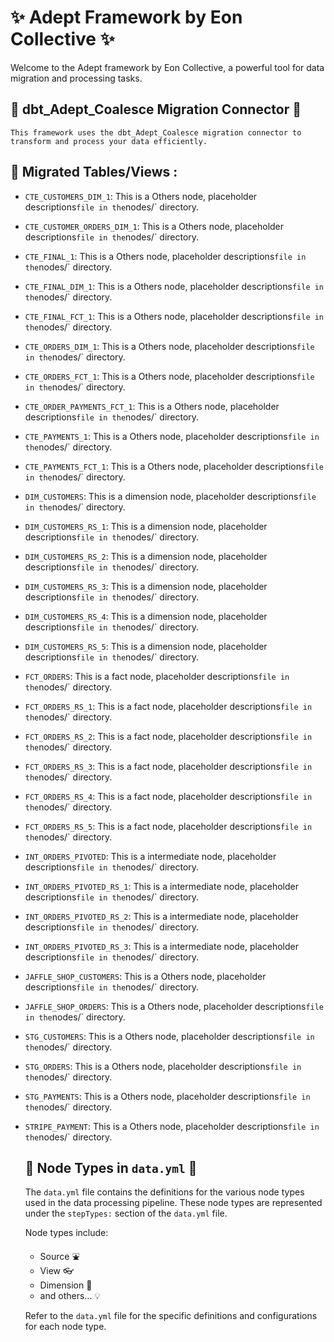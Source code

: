 
# :sparkles: Adept Framework by Eon Collective :sparkles: 

Welcome to the Adept framework by Eon Collective, a powerful tool for data migration and processing tasks.

## :electric_plug: dbt_Adept_Coalesce Migration Connector :electric_plug:

    This framework uses the dbt_Adept_Coalesce migration connector to transform and process your data efficiently.

## :file_folder: Migrated Tables/Views  :

- `CTE_CUSTOMERS_DIM_1`: This is a Others node, placeholder descriptions` file in the `nodes/` directory.
- `CTE_CUSTOMER_ORDERS_DIM_1`: This is a Others node, placeholder descriptions` file in the `nodes/` directory.
- `CTE_FINAL_1`: This is a Others node, placeholder descriptions` file in the `nodes/` directory.
- `CTE_FINAL_DIM_1`: This is a Others node, placeholder descriptions` file in the `nodes/` directory.
- `CTE_FINAL_FCT_1`: This is a Others node, placeholder descriptions` file in the `nodes/` directory.
- `CTE_ORDERS_DIM_1`: This is a Others node, placeholder descriptions` file in the `nodes/` directory.
- `CTE_ORDERS_FCT_1`: This is a Others node, placeholder descriptions` file in the `nodes/` directory.
- `CTE_ORDER_PAYMENTS_FCT_1`: This is a Others node, placeholder descriptions` file in the `nodes/` directory.
- `CTE_PAYMENTS_1`: This is a Others node, placeholder descriptions` file in the `nodes/` directory.
- `CTE_PAYMENTS_FCT_1`: This is a Others node, placeholder descriptions` file in the `nodes/` directory.
- `DIM_CUSTOMERS`: This is a dimension node, placeholder descriptions` file in the `nodes/` directory.
- `DIM_CUSTOMERS_RS_1`: This is a dimension node, placeholder descriptions` file in the `nodes/` directory.
- `DIM_CUSTOMERS_RS_2`: This is a dimension node, placeholder descriptions` file in the `nodes/` directory.
- `DIM_CUSTOMERS_RS_3`: This is a dimension node, placeholder descriptions` file in the `nodes/` directory.
- `DIM_CUSTOMERS_RS_4`: This is a dimension node, placeholder descriptions` file in the `nodes/` directory.
- `DIM_CUSTOMERS_RS_5`: This is a dimension node, placeholder descriptions` file in the `nodes/` directory.
- `FCT_ORDERS`: This is a fact node, placeholder descriptions` file in the `nodes/` directory.
- `FCT_ORDERS_RS_1`: This is a fact node, placeholder descriptions` file in the `nodes/` directory.
- `FCT_ORDERS_RS_2`: This is a fact node, placeholder descriptions` file in the `nodes/` directory.
- `FCT_ORDERS_RS_3`: This is a fact node, placeholder descriptions` file in the `nodes/` directory.
- `FCT_ORDERS_RS_4`: This is a fact node, placeholder descriptions` file in the `nodes/` directory.
- `FCT_ORDERS_RS_5`: This is a fact node, placeholder descriptions` file in the `nodes/` directory.
- `INT_ORDERS_PIVOTED`: This is a intermediate node, placeholder descriptions` file in the `nodes/` directory.
- `INT_ORDERS_PIVOTED_RS_1`: This is a intermediate node, placeholder descriptions` file in the `nodes/` directory.
- `INT_ORDERS_PIVOTED_RS_2`: This is a intermediate node, placeholder descriptions` file in the `nodes/` directory.
- `INT_ORDERS_PIVOTED_RS_3`: This is a intermediate node, placeholder descriptions` file in the `nodes/` directory.
- `JAFFLE_SHOP_CUSTOMERS`: This is a Others node, placeholder descriptions` file in the `nodes/` directory.
- `JAFFLE_SHOP_ORDERS`: This is a Others node, placeholder descriptions` file in the `nodes/` directory.
- `STG_CUSTOMERS`: This is a Others node, placeholder descriptions` file in the `nodes/` directory.
- `STG_ORDERS`: This is a Others node, placeholder descriptions` file in the `nodes/` directory.
- `STG_PAYMENTS`: This is a Others node, placeholder descriptions` file in the `nodes/` directory.
- `STRIPE_PAYMENT`: This is a Others node, placeholder descriptions` file in the `nodes/` directory.
    ## :book: Node Types in `data.yml` :book:

    The `data.yml` file contains the definitions for the various node types used in the data processing pipeline. These node types are represented under the `stepTypes:` section of the `data.yml` file.

    Node types include:

    - Source :fountain:
    - View :eyeglasses:
    - Dimension :triangular_ruler:
    - and others... :bulb:

    Refer to the `data.yml` file for the specific definitions and configurations for each node type.
    